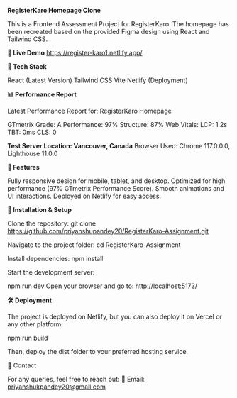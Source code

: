 **RegisterKaro Homepage Clone**

This is a Frontend Assessment Project for RegisterKaro. The homepage has been recreated based on the provided Figma design using React and Tailwind CSS.

**🔗 Live Demo**
https://register-karo1.netlify.app/

**📂 Tech Stack**

React (Latest Version)
Tailwind CSS
Vite
Netlify (Deployment)

**📊 Performance Report**

Latest Performance Report for: RegisterKaro Homepage

GTmetrix Grade: A
Performance: 97%
Structure: 87%
Web Vitals:
LCP: 1.2s
TBT: 0ms
CLS: 0

**Test Server Location: Vancouver, Canada**
Browser Used: Chrome 117.0.0.0, Lighthouse 11.0.0

**🚀 Features**

Fully responsive design for mobile, tablet, and desktop.
Optimized for high performance (97% GTmetrix Performance Score).
Smooth animations and UI interactions.
Deployed on Netlify for easy access.

**📜 Installation & Setup**

Clone the repository:
git clone https://github.com/priyanshupandey20/RegisterKaro-Assignment.git

Navigate to the project folder:
cd RegisterKaro-Assignment

Install dependencies:
npm install

Start the development server:

npm run dev
Open your browser and go to:
http://localhost:5173/

**🛠️ Deployment**

The project is deployed on Netlify, but you can also deploy it on Vercel or any other platform:

npm run build

Then, deploy the dist folder to your preferred hosting service.

📌 Contact

For any queries, feel free to reach out:
📧 Email: priyanshukpandey20@gmail.com
